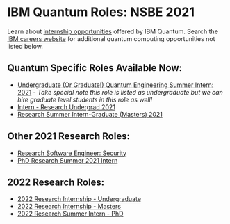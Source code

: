 # IBM Quantum Roles: NSBE 2021
Learn about [internship opportunities](https://www.ibm.com/quantum-computing/internship/) offered by IBM Quantum. Search the [IBM careers website](http://ibm.biz/quantum-careers) for additional quantum computing opportunities not listed below.

## Quantum Specific Roles Available Now:
* [Undergraduate (Or Graduate!) Quantum Engineering Summer Intern: 2021](https://ibm.contacthr.com/81782075) - _Take special note this role is listed as undergraduate but we can hire graduate level students in this role as well!_
* [Intern - Research Undergrad 2021](https://ibm.contacthr.com/80885676)
* [Research Summer Intern-Graduate (Masters) 2021](https://ibm.contacthr.com/80885686)

## Other 2021 Research Roles:
* [Research Software Engineer: Security](https://ibm.contacthr.com/80934930)
* [PhD Research Summer 2021 Intern](https://ibm.contacthr.com/81782056)

## 2022 Research Roles:
* [2022 Research Internship - Undergraduate](https://ibm.contacthr.com81650806)
* [2022 Research Internship - Masters](https://ibm.contacthr.com/81650824)
* [2022 Research Summer Intern - PhD](https://ibm.contacthr.com/81650842)
